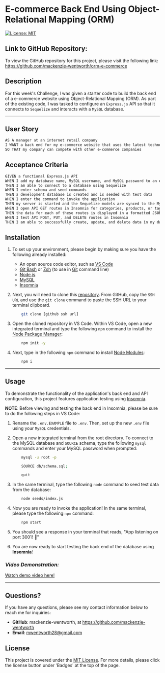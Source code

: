 # E-commerce Back End Using Object-Relational Mapping (ORM)

[![License: MIT](https://img.shields.io/badge/License-MIT-yellow.svg)](https://opensource.org/licenses/MIT)

## Link to GitHub Repository: 
To view the GitHub repository for this project, please visit the following link: https://github.com/mackenzie-wentworth/orm-e-commerce


## Description
For this week's Challenge, I was given a starter code to build the back end of a e-commerce website using Object-Relational Mapping (ORM). As part of the existing code, I was tasked to configure an `Express.js` API so that it connects to `Sequelize` and interacts with a `MySQL` database.  

---

## User Story

```md
AS A manager at an internet retail company
I WANT a back end for my e-commerce website that uses the latest technologies
SO THAT my company can compete with other e-commerce companies
```

## Acceptance Criteria

```md
GIVEN a functional Express.js API
WHEN I add my database name, MySQL username, and MySQL password to an environment variable file
THEN I am able to connect to a database using Sequelize
WHEN I enter schema and seed commands
THEN a development database is created and is seeded with test data
WHEN I enter the command to invoke the application
THEN my server is started and the Sequelize models are synced to the MySQL database
WHEN I open API GET routes in Insomnia for categories, products, or tags
THEN the data for each of these routes is displayed in a formatted JSON
WHEN I test API POST, PUT, and DELETE routes in Insomnia
THEN I am able to successfully create, update, and delete data in my database
```


## Installation
1. To set up your environment, please begin by making sure you have the following already installed:

    * An open source code editor, such as [VS Code](https://code.visualstudio.com/)
    * [Git Bash](https://www.educative.io/answers/how-to-install-git-bash-in-windows) or [Zsh](https://github.com/ohmyzsh/ohmyzsh/wiki/Installing-ZSH) (to use in [Git](https://github.com/git-guides/install-git) command line)
    * [Node.js](https://nodejs.org/en)
    * [MySQL](https://www.mysql.com/)
    * [Insomnia](https://docs.insomnia.rest/insomnia/install)

2. Next, you will need to clone this [repository](https://github.com/mackenzie-wentworth/orm-e-commerce). From GitHub, copy the `SSH URL` and use the `git clone` command to paste the SSH URL to your terminal clipboard. 

    ```bash
        git clone [github ssh url]
    ```

3. Open the cloned repository in VS Code. Within VS Code, open a new integrated terminal and type the following `npm` command to install the [Node Package Manager](https://www.npmjs.com/):

    ```bash
        npm init -y
    ```

4. Next, type in the following `npm` command to install [Node Modules](https://docs.npmjs.com/cli/v8/commands/npm-install):

    ```bash
        npm i
    ```

---

## Usage
To demonstrate the functionality of the application's back end and API configuration, this project features application testing using [Insomnia](https://docs.insomnia.rest/insomnia/install).

**NOTE**: Before viewing and testing the back end in Insomnia, please be sure to do the following steps in VS Code:

1. Rename the `.env.EXAMPLE` file to `.env`. Then, set up the new `.env` file using your `MySQL` credentials.
2. Open a new integrated terminal from the root directory. To connect to the MySQL database and `SOURCE` schema, type the following `mysql` commands and enter your MySQL password when prompted:

    ```bash
        mysql -u root -p
    ```

    ```bash
        SOURCE db/schema.sql;
    ```

    ```bash
        quit
    ```
3. In the same terminal, type the following `node` command to seed test data from the database:

    ```bash
        node seeds/index.js
    ```

4. Now you are ready to invoke the application! In the same terminal, please type the following `npm` command:

    ```bash
        npm start
    ```

5. You should see a response in your terminal that reads, "App listening on port 3001! 🚀"

6. You are now ready to start testing the back end of the database using **Insomnia**!

### *Video Demonstration:*
[Watch demo video here!](https://user-images.githubusercontent.com/122484637/235378020-27a2e05b-0b26-44ae-a5cf-9f4886f65d43.webm)

---

## Questions?
If you have any questions, please see my contact information below to reach me for inquiries:
* **GitHub**: mackenzie-wentworth, at https://github.com/mackenzie-wentworth
* **Email**: mwentworth28@gmail.com


## License
This project is covered under the [MIT License](./LICENSE). For more details, please click the license button under 'Badges' at the top of the page.
